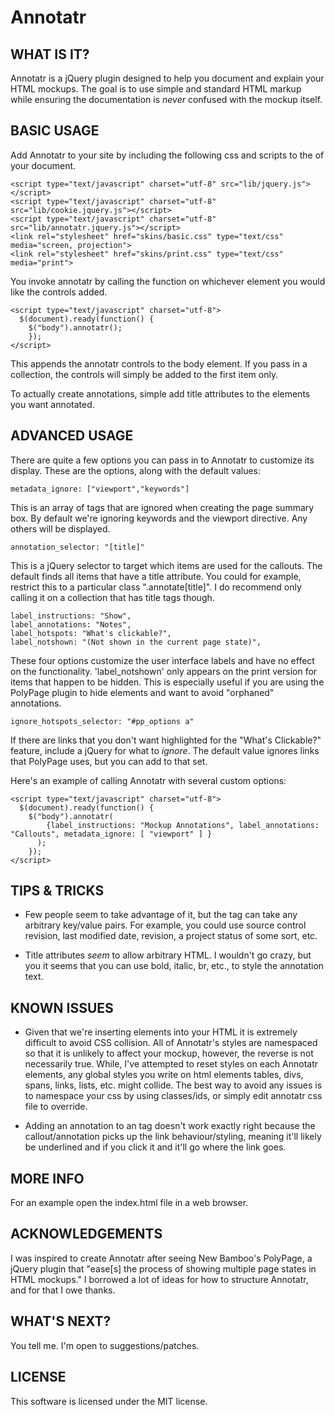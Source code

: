 Annotatr
=========

WHAT IS IT?
-----------

Annotatr is a jQuery plugin designed to help you document and explain your HTML mockups. The goal is to use simple and standard HTML markup while ensuring the documentation is *never* confused with the mockup itself.


BASIC USAGE
-----------

Add Annotatr to your site by including the following css and scripts to the <head> of your document.

    <script type="text/javascript" charset="utf-8" src="lib/jquery.js"></script>
    <script type="text/javascript" charset="utf-8" src="lib/cookie.jquery.js"></script>
    <script type="text/javascript" charset="utf-8" src="lib/annotatr.jquery.js"></script>
    <link rel="stylesheet" href="skins/basic.css" type="text/css" media="screen, projection">
    <link rel="stylesheet" href="skins/print.css" type="text/css" media="print">

You invoke annotatr by calling the function on whichever element you would like the controls added.

    <script type="text/javascript" charset="utf-8">
      $(document).ready(function() {
        $("body").annotatr();
    	});
    </script>

This appends the annotatr controls to the body element. If you pass in a collection, the controls will simply be added to the first item only.

To actually create annotations, simple add title attributes to the elements you want annotated.

ADVANCED USAGE
--------------

There are quite a few options you can pass in to Annotatr to customize its display. These are the options, along with the default values:

    metadata_ignore: ["viewport","keywords"]

This is an array of <meta> tags that are ignored when creating the page summary box. By default we're ignoring keywords and the viewport directive. Any others will be displayed.
  
    annotation_selector: "[title]"

This is a jQuery selector to target which items are used for the callouts. The default finds all items that have a title attribute. You could for example, restrict this to a particular class ".annotate[title]". I do recommend only calling it on a collection that has title tags though.

    label_instructions: "Show",
    label_annotations: "Notes",
    label_hotspots: "What's clickable?",
    label_notshown: "(Not shown in the current page state)",

These four options customize the user interface labels and have no effect on the functionality. 'label_notshown' only appears on the print version for items that happen to be hidden. This is especially useful if you are using the PolyPage plugin to hide elements and want to avoid "orphaned" annotations.
    
    ignore_hotspots_selector: "#pp_options a"

If there are links that you don't want highlighted for the "What's Clickable?" feature, include a jQuery for what to *ignore*. The default value ignores links that PolyPage uses, but you can add to that set.
  
Here's an example of calling Annotatr with several custom options:  

    <script type="text/javascript" charset="utf-8">
      $(document).ready(function() {
        $("body").annotatr(
            {label_instructions: "Mockup Annotations", label_annotations: "Callouts", metadata_ignore: [ "viewport" ] }
          );
    	});
    </script>


TIPS & TRICKS
----------

* Few people seem to take advantage of it, but the <meta> tag can take any arbitrary key/value pairs. For example, you could use source control revision, last modified date, revision, a project status of some sort, etc. 

* Title attributes *seem* to allow arbitrary HTML. I wouldn't go crazy, but you it seems that you can use bold, italic, br, etc., to style the annotation text.


KNOWN ISSUES
----------

* Given that we're inserting elements into your HTML it is extremely difficult to avoid CSS collision. All of Annotatr's styles are namespaced so that it is unlikely to affect your mockup, however, the reverse is not necessarily true. While, I've attempted to reset styles on each Annotatr elements, any global styles you write on html elements tables, divs, spans, links, lists, etc. might collide. The best way to avoid any issues is to namespace your css by using classes/ids, or simply edit annotatr css file to override.

* Adding an annotation to an <a> tag doesn't work exactly right because the callout/annotation picks up the link behaviour/styling, meaning it'll likely be underlined and if you click it and it'll go where the link goes.


MORE INFO
---------
For an example open the index.html file in a web browser.


ACKNOWLEDGEMENTS
------------

I was inspired to create Annotatr after seeing New Bamboo's PolyPage, a jQuery plugin that "ease[s] the process of showing multiple page states in HTML mockups." I borrowed a lot of ideas for how to structure Annotatr, and for that I owe  thanks.


WHAT'S NEXT?
------------

You tell me. I'm open to suggestions/patches.


LICENSE
------------

This software is licensed under the MIT license.